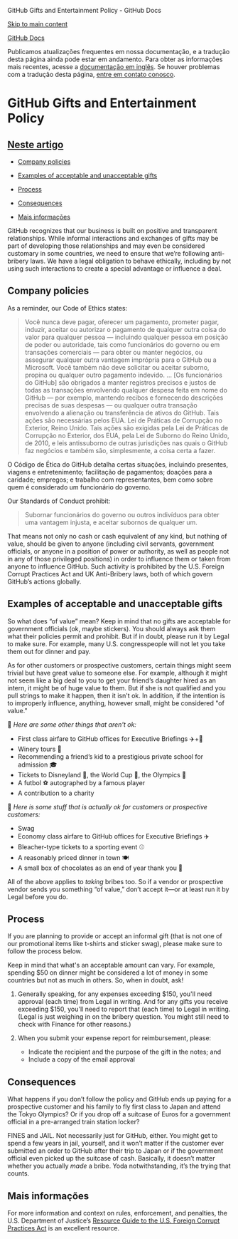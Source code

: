 GitHub Gifts and Entertainment Policy - GitHub Docs

[Skip to main content](#main-content)

[](/pt)[GitHub Docs](/pt)

Publicamos atualizações frequentes em nossa documentação, e a tradução desta página ainda pode estar em andamento. Para obter as informações mais recentes, acesse a [documentação em inglês](/en). Se houver problemas com a tradução desta página, [entre em contato conosco](https://github.com/contact?form[subject]=translation%20issue%20on%20docs.github.com&form[comments]=).

GitHub Gifts and Entertainment Policy
==========

[Neste artigo](/site-policy/github-company-policies/github-gifts-and-entertainment-policy#in-this-article)
----------

* [Company policies](#company-policies)

* [Examples of acceptable and unacceptable gifts](#examples-of-acceptable-and-unacceptable-gifts)

* [Process](#process)

* [Consequences](#consequences)

* [Mais informações](#more-information)

GitHub recognizes that our business is built on positive and transparent relationships. While informal interactions and exchanges of gifts may be part of developing those relationships and may even be considered customary in some countries, we need to ensure that we’re following anti-bribery laws. We have a legal obligation to behave ethically, including by not using such interactions to create a special advantage or influence a deal.

[](#company-policies)Company policies
----------

As a reminder, our Code of Ethics states:

>
>
> Você nunca deve pagar, oferecer um pagamento, prometer pagar, induzir, aceitar ou autorizar o pagamento de qualquer outra coisa do valor para qualquer pessoa — incluindo qualquer pessoa em posição de poder ou autoridade, tais como funcionários do governo ou em transações comerciais — para obter ou manter negócios, ou assegurar qualquer outra vantagem imprópria para o GitHub ou a Microsoft. Você também não deve solicitar ou aceitar suborno, propina ou qualquer outro pagamento indevido. ... [Os funcionários do GitHub] são obrigados a manter registros precisos e justos de todas as transações envolvendo qualquer despesa feita em nome do GitHub — por exemplo, mantendo recibos e fornecendo descrições precisas de suas despesas — ou qualquer outra transação envolvendo a alienação ou transferência de ativos do GitHub. Tais ações são necessárias pelos EUA. Lei de Práticas de Corrupção no Exterior, Reino Unido. Tais ações são exigidas pela Lei de Práticas de Corrupção no Exterior, dos EUA, pela Lei de Suborno do Reino Unido, de 2010, e leis antissuborno de outras jurisdições nas quais o GitHub faz negócios e também são, simplesmente, a coisa certa a fazer.
>
>

O Código de Ética do GitHub detalha certas situações, incluindo presentes, viagens e entretenimento; facilitação de pagamentos; doações para a caridade; empregos; e trabalho com representantes, bem como sobre quem é considerado um funcionário do governo.

Our Standards of Conduct prohibit:

>
>
> Subornar funcionários do governo ou outros indivíduos para obter uma vantagem injusta, e aceitar subornos de qualquer um.
>
>

That means not only no cash or cash equivalent of any kind, but nothing of value, should be given to anyone (including civil servants, government officials, or anyone in a position of power or authority, as well as people not in any of those privileged positions) in order to influence them or taken from anyone to influence GitHub. Such activity is prohibited by the U.S. Foreign Corrupt Practices Act and UK Anti-Bribery laws, both of which govern GitHub’s actions globally.

[](#examples-of-acceptable-and-unacceptable-gifts)Examples of acceptable and unacceptable gifts
----------

So what does “of value” mean? Keep in mind that no gifts are acceptable for government officials (ok, maybe stickers). You should always ask them what their policies permit and prohibit. But if in doubt, please run it by Legal to make sure. For example, many U.S. congresspeople will not let you take them out for dinner and pay.

As for other customers or prospective customers, certain things might seem trivial but have great value to someone else. For example, although it might not seem like a big deal to you to get your friend’s daughter hired as an intern, it might be of huge value to them. But if she is not qualified and you pull strings to make it happen, then it isn't ok. In addition, if the intention is to improperly influence, anything, however small, might be considered "of value."

🙅 *Here are some other things that aren't ok:*

* First class airfare to GitHub offices for Executive Briefings ✈️+🍾
* Winery tours 🍷
* Recommending a friend’s kid to a prestigious private school for admission 🎓
* Tickets to Disneyland 👸, the World Cup 🥅, the Olympics 🏅
* A futbol ⚽️ autographed by a famous player
* A contribution to a charity

🙆 *Here is some stuff that is actually ok for customers or prospective customers:*

* Swag
* Economy class airfare to GitHub offices for Executive Briefings ✈️
* Bleacher-type tickets to a sporting event ⚾️
* A reasonably priced dinner in town 🍽
* A small box of chocolates as an end of year thank you 🍫

All of the above applies to *taking* bribes too. So if a vendor or prospective vendor sends you something “of value,” don’t accept it—or at least run it by Legal before you do.

[](#process)Process
----------

If you are planning to provide or accept an informal gift (that is not one of our promotional items like t-shirts and sticker swag), please make sure to follow the process below.

Keep in mind that what's an acceptable amount can vary. For example, spending $50 on dinner might be considered a lot of money in some countries but not as much in others. So, when in doubt, ask!

1. Generally speaking, for any expenses exceeding $150, you'll need approval (each time) from Legal in writing. And for any gifts you receive exceeding $150, you'll need to report that (each time) to Legal in writing. (Legal is just weighing in on the bribery question. You might still need to check with Finance for other reasons.)

2. When you submit your expense report for reimbursement, please:

   * Indicate the recipient and the purpose of the gift in the notes; and
   * Include a copy of the email approval

[](#consequences)Consequences
----------

What happens if you don’t follow the policy and GitHub ends up paying for a prospective customer and his family to fly first class to Japan and attend the Tokyo Olympics? Or if you drop off a suitcase of Euros for a government official in a pre-arranged train station locker?

FINES and JAIL. Not necessarily just for GitHub, either. You might get to spend a few years in jail, yourself, and it won’t matter if the customer ever submitted an order to GitHub after their trip to Japan or if the government official even picked up the suitcase of cash. Basically, it doesn’t matter whether you actually *made* a bribe. Yoda notwithstanding, it’s the trying that counts.

[](#more-information)Mais informações
----------

For more information and context on rules, enforcement, and penalties, the U.S. Department of Justice’s [Resource Guide to the U.S. Foreign Corrupt Practices Act](https://www.justice.gov/sites/default/files/criminal-fraud/legacy/2015/01/16/guide.pdf) is an excellent resource.
